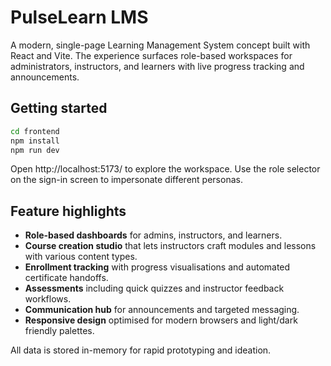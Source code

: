 # PulseLearn LMS

A modern, single-page Learning Management System concept built with React and Vite. The experience surfaces role-based workspaces for administrators, instructors, and learners with live progress tracking and announcements.

## Getting started

```bash
cd frontend
npm install
npm run dev
```

Open http://localhost:5173/ to explore the workspace. Use the role selector on the sign-in screen to impersonate different personas.

## Feature highlights

- **Role-based dashboards** for admins, instructors, and learners.
- **Course creation studio** that lets instructors craft modules and lessons with various content types.
- **Enrollment tracking** with progress visualisations and automated certificate handoffs.
- **Assessments** including quick quizzes and instructor feedback workflows.
- **Communication hub** for announcements and targeted messaging.
- **Responsive design** optimised for modern browsers and light/dark friendly palettes.

All data is stored in-memory for rapid prototyping and ideation.
